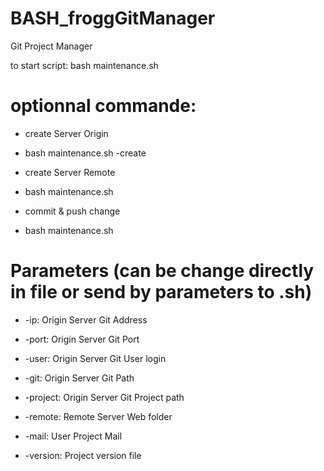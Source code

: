 # BASH_froggGitManager
Git Project Manager

to start script:
bash maintenance.sh

# optionnal commande:

* create Server Origin
* bash maintenance.sh -create

* create Server Remote
* bash maintenance.sh

* commit & push change
* bash maintenance.sh

# Parameters (can be change directly in file or send by parameters to .sh)

* -ip: Origin Server Git Address

* -port: Origin Server Git Port

* -user: Origin Server Git User login

* -git: Origin Server Git Path

* -project: Origin Server Git Project path

* -remote: Remote Server Web folder

* -mail: User Project Mail

* -version: Project version file
